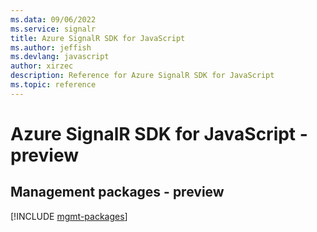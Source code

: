 ```yaml
---
ms.data: 09/06/2022
ms.service: signalr
title: Azure SignalR SDK for JavaScript
ms.author: jeffish
ms.devlang: javascript
author: xirzec
description: Reference for Azure SignalR SDK for JavaScript
ms.topic: reference
---
```

# Azure SignalR SDK for JavaScript - preview

## Management packages - preview
[!INCLUDE [mgmt-packages](signalr-mgmt-index.md)]
